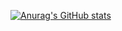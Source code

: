 [![Anurag's GitHub stats](https://github-readme-stats.vercel.app/api?username=OndrejHj04)](https://github.com/anuraghazra/github-readme-stats)
